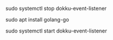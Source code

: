 sudo systemctl stop dokku-event-listener

sudo apt  install golang-go

sudo systemctl start dokku-event-listener

